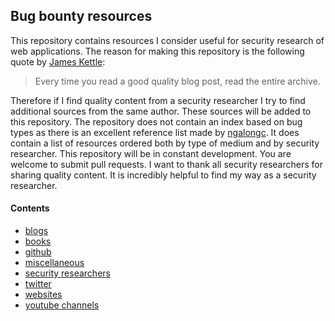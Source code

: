 ## Bug bounty resources
This repository contains resources I consider useful for security research of web applications.
The reason for making this repository is the following quote by [James Kettle](https://portswigger.net/blog/so-you-want-to-be-a-web-security-researcher):
> Every time you read a good quality blog post, read the entire archive.

Therefore if I find quality content from a security researcher I try to find additional sources from the same author.
These sources will be added to this repository.
The repository does not contain an index based on bug types as there is an excellent reference list made by [ngalongc](https://github.com/ngalongc/bug-bounty-reference).
It does contain a list of resources ordered both by type of medium and by security researcher.
This repository will be in constant development. You are welcome to submit pull requests.
I want to thank all security researchers for sharing quality content. 
It is incredibly helpful to find my way as a security researcher.

#### Contents
  * [blogs](https://github.com/Groeneveld-E/bugbounty-resources/blob/edit-all/blogs.md)
  * [books](https://github.com/Groeneveld-E/bugbounty-resources/blob/edit-all/books.md)
  * [github](https://github.com/Groeneveld-E/bugbounty-resources/blob/edit-all/github.md)
  * [miscellaneous](https://github.com/Groeneveld-E/bugbounty-resources/blob/edit-all/miscellaneous.md)
  * [security researchers](https://github.com/Groeneveld-E/bugbounty-resources/blob/edit-all/security-researchers.md)
  * [twitter](https://github.com/Groeneveld-E/bugbounty-resources/blob/edit-all/twitter.md)
  * [websites](https://github.com/Groeneveld-E/bugbounty-resources/blob/edit-all/website.md)
  * [youtube channels](https://github.com/Groeneveld-E/bugbounty-resources/blob/edit-all/youtube-channels.md)



